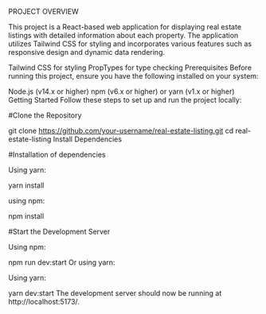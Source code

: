 PROJECT OVERVIEW

This project is a React-based web application for displaying real estate listings with detailed information about each property. The application utilizes Tailwind CSS for styling and incorporates various features such as responsive design and dynamic data rendering.

Tailwind CSS for styling
PropTypes for type checking
Prerequisites
Before running this project, ensure you have the following installed on your system:

Node.js (v14.x or higher)
npm (v6.x or higher) or yarn (v1.x or higher)
Getting Started
Follow these steps to set up and run the project locally:

#Clone the Repository

git clone https://github.com/your-username/real-estate-listing.git
cd real-estate-listing
Install Dependencies

#Installation of dependencies

Using yarn:

yarn install

using npm:

npm install

#Start the Development Server

Using npm:

npm run dev:start
Or using yarn:

Using yarn:

yarn dev:start
The development server should now be running at http://localhost:5173/.
